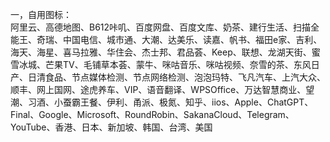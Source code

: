 一，自用图标：  
阿里云、高德地图、B612咔叽、百度网盘、百度文库、奶茶、建行生活、扫描全能王、奇瑞、中国电信、城市通、大潮、达美乐、读嘉、帆书、福田e家、吉利、海天、海星、喜马拉雅、华住会、杰士邦、君品荟、Keep、联想、龙湖天街、蜜雪冰城、芒果TV、毛铺草本荟、蒙牛、咪咕音乐、咪咕视频、奈雪的茶、东风日产、日清食品、节点媒体检测、节点网络检测、泡泡玛特、飞凡汽车、上汽大众、顺丰、网上国网、途虎养车、VIP、语音翻译、WPSOffice、万达智慧商业、望潮、习酒、小蚕霸王餐、伊利、甬派、极氮、知乎、iios、Apple、ChatGPT、Final、Google、Microsoft、RoundRobin、SakanaCloud、Telegram、YouTube、香港、日本、新加坡、韩国、台湾、美国
